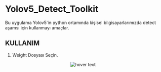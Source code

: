# Yolov5_Detect_Toolkit
 Bu uygulama Yolov5'in  python ortamında kişisel bilgisayarlarımızda detect aşamsı için kullanmayı amaçlar.
 
## KULLANIM

1. Weight Dosyası Seçin.
<p align="center">
  <img src="https://user-images.githubusercontent.com/82450697/126066132-57e8e065-e3b4-4e87-8567-4433e81d330f.png"  title="hover text">
</p>
 
 
